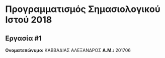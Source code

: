 # Προγραμματισμός Σημασιολογικού Ιστού 2018
## Εργασία #1

**Ονοματεπώνυμο:** ΚΑΒΒΑΔΙΑΣ ΑΛΕΞΑΝΔΡΟΣ
**Α.Μ.:** 201706


